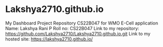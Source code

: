 # Lakshya2710.github.io
My Dashboard Project Repository CS22B047 for WMO E-Cell application
Name: Lakshya Rani P
Roll no: CS22B047
Link to my repository: https://github.com/Lakshya2710/Lakshya2710.github.io.git
Link to my hosted site: https://lakshya2710.github.io/

